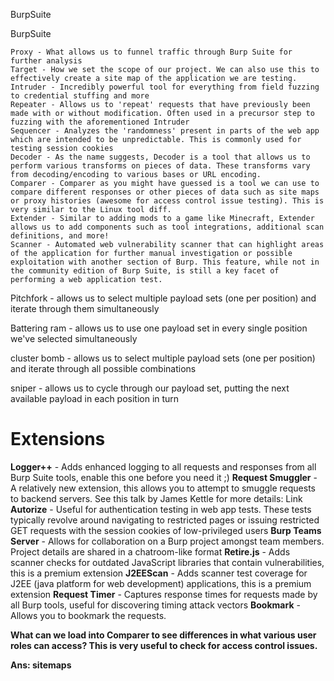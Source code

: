 BurpSuite

BurpSuite

    Proxy - What allows us to funnel traffic through Burp Suite for further analysis
    Target - How we set the scope of our project. We can also use this to effectively create a site map of the application we are testing.
    Intruder - Incredibly powerful tool for everything from field fuzzing to credential stuffing and more
    Repeater - Allows us to 'repeat' requests that have previously been made with or without modification. Often used in a precursor step to fuzzing with the aforementioned Intruder
    Sequencer - Analyzes the 'randomness' present in parts of the web app which are intended to be unpredictable. This is commonly used for testing session cookies
    Decoder - As the name suggests, Decoder is a tool that allows us to perform various transforms on pieces of data. These transforms vary from decoding/encoding to various bases or URL encoding.
    Comparer - Comparer as you might have guessed is a tool we can use to compare different responses or other pieces of data such as site maps or proxy histories (awesome for access control issue testing). This is very similar to the Linux tool diff.
    Extender - Similar to adding mods to a game like Minecraft, Extender allows us to add components such as tool integrations, additional scan definitions, and more!
    Scanner - Automated web vulnerability scanner that can highlight areas of the application for further manual investigation or possible exploitation with another section of Burp. This feature, while not in the community edition of Burp Suite, is still a key facet of performing a web application test.
	
	

Pitchfork -  allows us to select multiple payload sets (one per position) and iterate through them simultaneously

Battering ram - allows us to use one payload set in every single position we've selected simultaneously

cluster bomb - 	allows us to select multiple payload sets (one per position) and iterate through all possible combinations

sniper -  allows us to cycle through our payload set, putting the next available payload in each position in turn

# Extensions

   **Logger++** - Adds enhanced logging to all requests and responses from all Burp Suite tools, enable this one before you need it ;)
    **Request Smuggler** - A relatively new extension, this allows you to attempt to smuggle requests to backend servers. See this talk by James Kettle for more details: Link
    **Autorize** - Useful for authentication testing in web app tests. These tests typically revolve around navigating to restricted pages or issuing restricted GET requests with the session cookies of low-privileged users
    **Burp Teams Server** - Allows for collaboration on a Burp project amongst team members. Project details are shared in a chatroom-like format
    **Retire.js** - Adds scanner checks for outdated JavaScript libraries that contain vulnerabilities, this is a premium extension
    **J2EEScan** - Adds scanner test coverage for J2EE (java platform for web development) applications, this is a premium extension
    **Request Timer** - Captures response times for requests made by all Burp tools, useful for discovering timing attack vectors 
	**Bookmark** - Allows you to bookmark the requests.
 
 
 
 
 
 **What can we load into Comparer to see differences in what various user roles can access? This is very useful to check for access control issues.**

**Ans: sitemaps**

